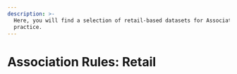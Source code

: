 ```yaml
---
description: >-
  Here, you will find a selection of retail-based datasets for Association Rules
  practice.
---
```


# Association Rules: Retail

